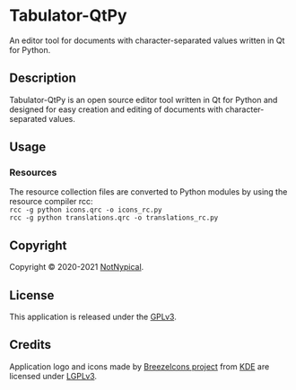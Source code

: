 
# Tabulator-QtPy

An editor tool for documents with character-separated values written in Qt for Python.


## Description

Tabulator-QtPy is an open source editor tool written in Qt for Python and designed for easy creation and editing of documents with character-separated values.


## Usage


### Resources

The resource collection files are converted to Python modules by using the resource compiler rcc:  
```rcc -g python icons.qrc -o icons_rc.py```  
```rcc -g python translations.qrc -o translations_rc.py```


## Copyright

Copyright &copy; 2020-2021 [NotNypical](https://notnypical.github.io).


## License

This application is released under the [GPLv3](https://www.gnu.org/licenses/gpl-3.0.en.html).


## Credits

Application logo and icons made by [BreezeIcons project](https://api.kde.org/frameworks/breeze-icons/html/index.html) from [KDE](https://kde.org)
are licensed under [LGPLv3](https://www.gnu.org/licenses/lgpl-3.0.en.html).

